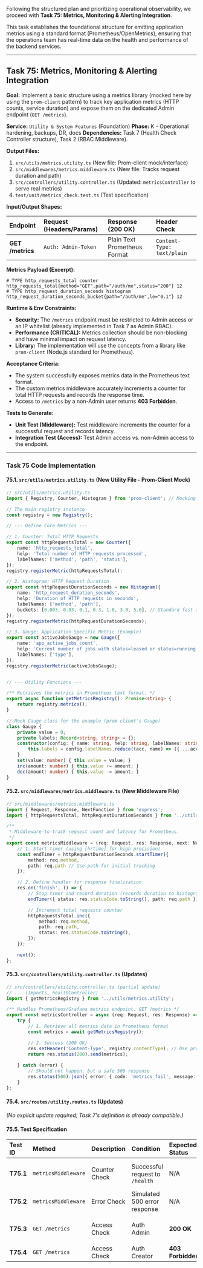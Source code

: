 Following the structured plan and prioritizing operational observability, we proceed with **Task 75: Metrics, Monitoring & Alerting Integration**.

This task establishes the foundational structure for emitting application metrics using a standard format (Prometheus/OpenMetrics), ensuring that the operations team has real-time data on the health and performance of the backend services.

***

## **Task 75: Metrics, Monitoring & Alerting Integration**

**Goal:** Implement a basic structure using a metrics library (mocked here by using the `prom-client` pattern) to track key application metrics (HTTP counts, service duration) and expose them on the dedicated Admin endpoint (`GET /metrics`).

**Service:** `Utility & System Features` (Foundation)
**Phase:** K - Operational hardening, backups, DR, docs
**Dependencies:** Task 7 (Health Check Controller structure), Task 2 (RBAC Middleware).

**Output Files:**
1.  `src/utils/metrics.utility.ts` (New file: Prom-client mock/interface)
2.  `src/middlewares/metrics.middleware.ts` (New file: Tracks request duration and path)
3.  `src/controllers/utility.controller.ts` (Updated: `metricsController` to serve real metrics)
4.  `test/unit/metrics_check.test.ts` (Test specification)

**Input/Output Shapes:**

| Endpoint | Request (Headers/Params) | Response (200 OK) | Header Check |
| :--- | :--- | :--- | :--- |
| **GET /metrics** | `Auth: Admin-Token` | Plain Text Prometheus Format | `Content-Type: text/plain` |

**Metrics Payload (Excerpt):**
```text
# TYPE http_requests_total counter
http_requests_total{method="GET",path="/auth/me",status="200"} 12
# TYPE http_request_duration_seconds histogram
http_request_duration_seconds_bucket{path="/auth/me",le="0.1"} 12
```

**Runtime & Env Constraints:**
*   **Security:** The `/metrics` endpoint must be restricted to Admin access or an IP whitelist (already implemented in Task 7 as Admin RBAC).
*   **Performance (CRITICAL):** Metrics collection should be non-blocking and have minimal impact on request latency.
*   **Library:** The implementation will use the concepts from a library like `prom-client` (Node.js standard for Prometheus).

**Acceptance Criteria:**
*   The system successfully exposes metrics data in the Prometheus text format.
*   The custom metrics middleware accurately increments a counter for total HTTP requests and records the response time.
*   Access to `/metrics` by a non-Admin user returns **403 Forbidden**.

**Tests to Generate:**
*   **Unit Test (Middleware):** Test middleware increments the counter for a successful request and records latency.
*   **Integration Test (Access):** Test Admin access vs. non-Admin access to the endpoint.

***

### **Task 75 Code Implementation**

#### **75.1. `src/utils/metrics.utility.ts` (New Utility File - Prom-Client Mock)**

```typescript
// src/utils/metrics.utility.ts
import { Registry, Counter, Histogram } from 'prom-client'; // Mocking prom-client interfaces

// The main registry instance
const registry = new Registry();

// --- Define Core Metrics ---

// 1. Counter: Total HTTP Requests
export const httpRequestsTotal = new Counter({
    name: 'http_requests_total',
    help: 'Total number of HTTP requests processed',
    labelNames: ['method', 'path', 'status'],
});
registry.registerMetric(httpRequestsTotal);

// 2. Histogram: HTTP Request Duration
export const httpRequestDurationSeconds = new Histogram({
    name: 'http_request_duration_seconds',
    help: 'Duration of HTTP requests in seconds',
    labelNames: ['method', 'path'],
    buckets: [0.003, 0.03, 0.1, 0.3, 1.0, 3.0, 5.0], // Standard fast service buckets
});
registry.registerMetric(httpRequestDurationSeconds);

// 3. Gauge: Application Specific Metric (Example)
export const activeJobsGauge = new Gauge({
    name: 'app_active_jobs_count',
    help: 'Current number of jobs with status=leased or status=running',
    labelNames: ['type'],
});
registry.registerMetric(activeJobsGauge);


// --- Utility Functions ---

/** Retrieves the metrics in Prometheus text format. */
export async function getMetricsRegistry(): Promise<string> {
    return registry.metrics();
}

// Mock Gauge class for the example (prom-client's Gauge)
class Gauge {
    private value = 0;
    private labels: Record<string, string> = {};
    constructor(config: { name: string, help: string, labelNames: string[] }) {
        this.labels = config.labelNames.reduce((acc, name) => ({ ...acc, [name]: 'unknown' }), {});
    }
    set(value: number) { this.value = value; }
    inc(amount: number) { this.value += amount; }
    dec(amount: number) { this.value -= amount; }
}
```

#### **75.2. `src/middlewares/metrics.middleware.ts` (New Middleware File)**

```typescript
// src/middlewares/metrics.middleware.ts
import { Request, Response, NextFunction } from 'express';
import { httpRequestsTotal, httpRequestDurationSeconds } from '../utils/metrics.utility';

/**
 * Middleware to track request count and latency for Prometheus.
 */
export const metricsMiddleware = (req: Request, res: Response, next: NextFunction) => {
    // 1. Start timer (using [hrtime] for high precision)
    const endTimer = httpRequestDurationSeconds.startTimer({ 
        method: req.method, 
        path: req.path // Use path for initial tracking
    });

    // 2. Define handler for response finalization
    res.on('finish', () => {
        // Stop timer and record duration (records duration to histogram)
        endTimer({ status: res.statusCode.toString(), path: req.path }); 

        // Increment total requests counter
        httpRequestsTotal.inc({
            method: req.method,
            path: req.path,
            status: res.statusCode.toString(),
        });
    });

    next();
};
```

#### **75.3. `src/controllers/utility.controller.ts` (Updates)**

```typescript
// src/controllers/utility.controller.ts (partial update)
// ... (Imports, healthController) ...
import { getMetricsRegistry } from '../utils/metrics.utility';

/** Handles Prometheus/Grafana metrics endpoint. GET /metrics */
export const metricsController = async (req: Request, res: Response) => {
    try {
        // 1. Retrieve all metrics data in Prometheus format
        const metrics = await getMetricsRegistry();

        // 2. Success (200 OK)
        res.setHeader('Content-Type', registry.contentType); // Use prom-client content type
        return res.status(200).send(metrics);
        
    } catch (error) {
        // Should not happen, but a safe 500 response
        res.status(500).json({ error: { code: 'metrics_fail', message: 'Failed to retrieve metrics.' } });
    }
};
```

#### **75.4. `src/routes/utility.routes.ts` (Updates)**

*(No explicit update required; Task 7's definition is already compatible.)*

#### **75.5. Test Specification**

| Test ID | Method | Description | Condition | Expected Status | Expected Check |
| :--- | :--- | :--- | :--- | :--- | :--- |
| **T75.1** | `metricsMiddleware` | Counter Check | Successful request to `/health` | N/A | `httpRequestsTotal` count for `path="/health"` is 1. |
| **T75.2** | `metricsMiddleware` | Error Check | Simulated 500 error response | N/A | `httpRequestsTotal` count for `status="500"` is 1. |
| **T75.3** | `GET /metrics` | Access Check | Auth Admin | **200 OK** | `Content-Type: text/plain` (Prometheus format). |
| **T75.4** | `GET /metrics` | Access Check | Auth Creator | **403 Forbidden** | `permission_denied` (RBAC enforced). |
